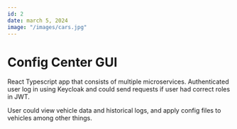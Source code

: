 ```yaml
---
id: 2
date: march 5, 2024
image: "/images/cars.jpg"
---
```


# Config Center GUI

React Typescript app that consists of multiple microservices. Authenticated user log in using Keycloak and could send requests if user had correct roles in JWT.

User could view vehicle data and historical logs, and apply config files to vehicles among other things.
